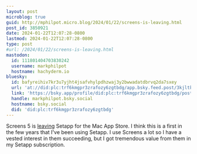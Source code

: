 ```yaml
---
layout: post
microblog: true
guid: http://mphilpot.micro.blog/2024/01/22/screens-is-leaving.html
post_id: 3850921
date: 2024-01-22T12:07:28-0800
lastmod: 2024-01-22T12:07:28-0800
type: post
#url: /2024/01/22/screens-is-leaving.html
mastodon:
  id: 111801404703830242
  username: markphilpot
  hostname: hachyderm.io
bluesky:
  id: bafyreihiv7kr3u7yjht4jsafvhylpdhzwaj3y2bwwadatdbrvq2da7sxey
  url: 'at://did:plc:trf6kmgpr3zrafozy6zgtbdg/app.bsky.feed.post/3kjltkofdo42b'
  link: 'https://bsky.app/profile/did:plc:trf6kmgpr3zrafozy6zgtbdg/post/3kjltkofdo42b'
  handle: markphilpot.bsky.social
  hostname: bsky.social
  did: 'did:plc:trf6kmgpr3zrafozy6zgtbdg'
---
```

Screens 5 is [leaving](https://blog.edovia.com/index.php/2023/12/21/screens-leaving-setapp/) Setapp for the Mac App Store. I think this is a first in the few years that I've been using Setapp. I use Screens a lot so I have a vested interest in them succeeding, but I got tremendous value from them in my Setapp subscription.


